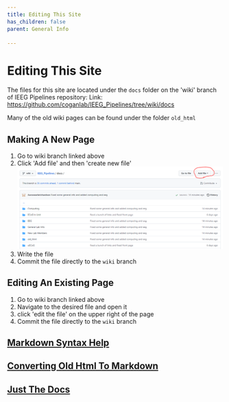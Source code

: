 ```yaml
---
title: Editing This Site
has_children: false
parent: General Info

---
```


# Editing This Site

The files for this site are located under the `docs` folder on the 'wiki' branch of IEEG Pipelines repository:
Link: <https://github.com/coganlab/IEEG_Pipelines/tree/wiki/docs>

Many of the old wiki pages can be found under the folder `old_html`

## Making A New Page

1. Go to wiki branch linked above
2. Click 'Add file' and then 'create new file' ![](Add%20file.PNG)
3. Write the file
4. Commit the file directly to the `wiki` branch

## Editing An Existing Page

1. Go to wiki branch linked above
2. Navigate to the desired file and open it
3. click 'edit the file' on the upper right of the page
4. Commit the file directly to the `wiki` branch

## [Markdown Syntax Help](https://www.markdownguide.org/basic-syntax)

## [Converting Old Html To Markdown](https://www.browserling.com/tools/html-to-markdown)

## [Just The Docs](https://just-the-docs.github.io/just-the-docs/)

